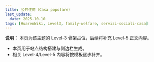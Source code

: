 ```yaml
---
title: 公共住房（Casa popolare）
last_update:
  date: 2025-10-10
tags: [HuarenWiki, Level3, family-welfare, servizi-sociali-casa]
---
```

**说明：** 本页为该主题的 Level-3 骨架占位，后续将补充 Level-5 正文内容。

- 本页用于站点结构搭建与侧边栏生成。
- 相关 Level-4/Level-5 内容将按模板逐步补齐。
